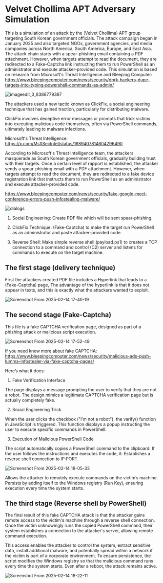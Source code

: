 # Velvet Chollima APT Adversary Simulation

This is a simulation of an attack by the (Velvet Chollima) APT group targeting South Korean government officials. The attack campaign began in January 2025 and also targeted NGOs, government agencies, and media companies across North America, South America, Europe, and East Asia. The attack chain starts with a spear-phishing email containing a PDF attachment. However, when targets attempt to read the document, they are redirected to a Fake-Captcha link instructing them to run PowerShell as an administrator and execute attacker-provided code. This simulation is based on research from Microsoft's Threat Intelligence and Bleeping Computer: https://www.bleepingcomputer.com/news/security/dprk-hackers-dupe-targets-into-typing-powershell-commands-as-admin/


![imageedit_3_8386779397](https://github.com/user-attachments/assets/91dc82bd-27cf-4edc-a35a-a3b6cc87d909)

The attackers used a new tactic known as ClickFix, a social engineering technique that has gained traction, particularly for distributing malware.

ClickFix involves deceptive error messages or prompts that trick victims into executing malicious code themselves, often via PowerShell commands, ultimately leading to malware infections.

Microsoft's Threat Intelligence: https://x.com/MsftSecIntel/status/1889407814604296490

According to Microsoft's Threat Intelligence team, the attackers masquerade as South Korean government officials, gradually building trust with their targets. Once a certain level of rapport is established, the attacker sends a spear-phishing email with a PDF attachment. However, when targets attempt to read the document, they are redirected to a fake device registration link that instructs them to run PowerShell as an administrator and execute attacker-provided code.

https://www.bleepingcomputer.com/news/security/fake-google-meet-conference-errors-push-infostealing-malware/

![dialogs](https://github.com/user-attachments/assets/9d5a1b31-5479-4a67-826c-68195fb2c3a5)



1. Social Engineering: Create PDF file which will be sent spear-phishing.

2. ClickFix Technique: (Fake-Captcha) to make the target run PowerShell as an administrator and paste attacker-provided code.

3. Reverse Shell: Make simple reverse shell (payload.ps1) to creates a TCP connection to a command and control (C2) server and listens for commands to execute on the target machine.


## The first stage (delivery technique)

First the attackers created PDF file includes a Hyperlink that leads to a (Fake-Captcha) page, The advantage of the hyperlink is that it does not appear in texts, and this is exactly what the attackers wanted to exploit.

![Screenshot From 2025-02-14 17-40-19](https://github.com/user-attachments/assets/ffcebb81-af32-4700-83ed-1a916b6db8a5)

## The second stage (Fake-Captcha)

This file is a fake CAPTCHA verification page, designed as part of a phishing attack or malicious script execution.

![Screenshot From 2025-02-14 17-52-49](https://github.com/user-attachments/assets/3758dfcb-6725-4154-8466-03970b492afd)

If you need know more about fake CAPTCHA: https://www.bleepingcomputer.com/news/security/malicious-ads-push-lumma-infostealer-via-fake-captcha-pages/

Here’s what it does:

1. Fake Verification Interface

The page displays a message prompting the user to verify that they are not a robot.
The design mimics a legitimate CAPTCHA verification page but is actually completely fake.

2. Social Engineering Trick

When the user clicks the checkbox ("I'm not a robot"), the verify() function in JavaScript is triggered.
This function displays a popup instructing the user to execute specific commands in PowerShell.

3. Execution of Malicious PowerShell Code

The script automatically copies a PowerShell command to the clipboard.
If the user follows the instructions and executes the code, it:
Establishes a reverse shell connection to IP:PORT.

![Screenshot From 2025-02-14 18-05-33](https://github.com/user-attachments/assets/f386c2ef-3d96-474b-90ca-766f6d89a672)


Allows the attacker to remotely execute commands on the victim’s machine.
Persists by adding itself to the Windows registry (Run Key), ensuring execution every time the system starts.

## The third stage (Reverse shell by PowerShell)

The final result of this fake CAPTCHA attack is that the attacker gains remote access to the victim's machine through a reverse shell connection. Once the victim unknowingly runs the copied PowerShell command, their system establishes a connection to the attacker's server, allowing remote command execution.

This access enables the attacker to control the system, extract sensitive data, install additional malware, and potentially spread within a network if the victim is part of a corporate environment. To ensure persistence, the script modifies the Windows registry so that the malicious command runs every time the system starts. Even after a reboot, the attack remains active.

![Screenshot From 2025-02-14 18-22-11](https://github.com/user-attachments/assets/e5a74fee-7384-4f6c-9108-5b85f8227575)


